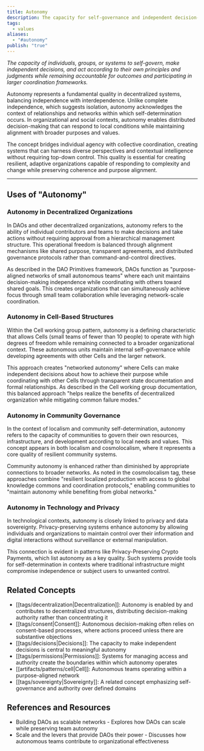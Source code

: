 ```yaml
---
title: Autonomy
description: The capacity for self-governance and independent decision-making within interconnected systems, enabling decentralized coordination without central control 
tags: 
  - values
aliases:
  - "#autonomy"
publish: "true"
---
```


_The capacity of individuals, groups, or systems to self-govern, make independent decisions, and act according to their own principles and judgments while remaining accountable for outcomes and participating in larger coordination frameworks._

Autonomy represents a fundamental quality in decentralized systems, balancing independence with interdependence. Unlike complete independence, which suggests isolation, autonomy acknowledges the context of relationships and networks within which self-determination occurs. In organizational and social contexts, autonomy enables distributed decision-making that can respond to local conditions while maintaining alignment with broader purposes and values.

The concept bridges individual agency with collective coordination, creating systems that can harness diverse perspectives and contextual intelligence without requiring top-down control. This quality is essential for creating resilient, adaptive organizations capable of responding to complexity and change while preserving coherence and purpose alignment.

---

## Uses of "Autonomy"

### Autonomy in Decentralized Organizations

In DAOs and other decentralized organizations, autonomy refers to the ability of individual contributors and teams to make decisions and take actions without requiring approval from a hierarchical management structure. This operational freedom is balanced through alignment mechanisms like shared purpose, transparent agreements, and distributed governance protocols rather than command-and-control directives.

As described in the DAO Primitives framework, DAOs function as "purpose-aligned networks of small autonomous teams" where each unit maintains decision-making independence while coordinating with others toward shared goals. This creates organizations that can simultaneously achieve focus through small team collaboration while leveraging network-scale coordination.

### Autonomy in Cell-Based Structures

Within the Cell working group pattern, autonomy is a defining characteristic that allows Cells (small teams of fewer than 10 people) to operate with high degrees of freedom while remaining connected to a broader organizational context. These autonomous units maintain internal self-governance while developing agreements with other Cells and the larger network.

This approach creates "networked autonomy" where Cells can make independent decisions about how to achieve their purpose while coordinating with other Cells through transparent state documentation and formal relationships. As described in the Cell working group documentation, this balanced approach "helps realize the benefits of decentralized organization while mitigating common failure modes."

### Autonomy in Community Governance

In the context of localism and community self-determination, autonomy refers to the capacity of communities to govern their own resources, infrastructure, and development according to local needs and values. This concept appears in both localism and cosmolocalism, where it represents a core quality of resilient community systems.

Community autonomy is enhanced rather than diminished by appropriate connections to broader networks. As noted in the cosmolocalism tag, these approaches combine "resilient localized production with access to global knowledge commons and coordination protocols," enabling communities to "maintain autonomy while benefiting from global networks."

### Autonomy in Technology and Privacy

In technological contexts, autonomy is closely linked to privacy and data sovereignty. Privacy-preserving systems enhance autonomy by allowing individuals and organizations to maintain control over their information and digital interactions without surveillance or external manipulation.

This connection is evident in patterns like Privacy-Preserving Crypto Payments, which list autonomy as a key quality. Such systems provide tools for self-determination in contexts where traditional infrastructure might compromise independence or subject users to unwanted control.

## Related Concepts

- [[tags/decentralization|Decentralization]]: Autonomy is enabled by and contributes to decentralized structures, distributing decision-making authority rather than concentrating it
- [[tags/consent|Consent]]: Autonomous decision-making often relies on consent-based processes, where actions proceed unless there are substantive objections
- [[tags/decisions|Decisions]]: The capacity to make independent decisions is central to meaningful autonomy
- [[tags/permissions|Permissions]]: Systems for managing access and authority create the boundaries within which autonomy operates
- [[artifacts/patterns/cell|Cell]]: Autonomous teams operating within a purpose-aligned network
- [[tags/sovereignty|Sovereignty]]: A related concept emphasizing self-governance and authority over defined domains

## References and Resources

- Building DAOs as scalable networks - Explores how DAOs can scale while preserving team autonomy
- Scale and the levers that provide DAOs their power - Discusses how autonomous teams contribute to organizational effectiveness